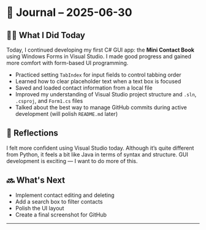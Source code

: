 # 📅 Journal – 2025-06-30

## 🧑‍💻 What I Did Today

Today, I continued developing my first C# GUI app: the **Mini Contact Book** using Windows Forms in Visual Studio. I made good progress and gained more comfort with form-based UI programming.

- Practiced setting `TabIndex` for input fields to control tabbing order
- Learned how to clear placeholder text when a text box is focused
- Saved and loaded contact information from a local file
- Improved my understanding of Visual Studio project structure and `.sln`, `.csproj`, and `Form1.cs` files
- Talked about the best way to manage GitHub commits during active development (will polish `README.md` later)

## 🤔 Reflections

I felt more confident using Visual Studio today. Although it’s quite different from Python, it feels a bit like Java in terms of syntax and structure. GUI development is exciting — I want to do more of this. 

## 🔜 What's Next

- Implement contact editing and deleting
- Add a search box to filter contacts
- Polish the UI layout
- Create a final screenshot for GitHub

---
